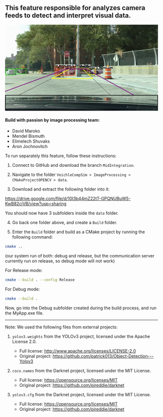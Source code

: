 <h2> This feature responsible for analyzes camera feeds to detect and interpret visual data. </h2>
<img src="Demonstration.gif" alt="description" />
<h4>Build with passion by image processing team: </h4>
 <ul><li>David Maroko</li> <li>Mendel Bismuth</li> <li>Elimelech Shuvaks</li>  <li>Aron Jochnovitch</li></ul>

To run separately this feature, follow these instructions:

1. Connect to GitHub and download the branch `MidIntegration`.

2. Navigate to the folder `VeichleCompSim > ImageProcessing > CMakeProjectOPENCV > data`.

3. Download and extract the following folder into it:

https://drive.google.com/file/d/10l3b44mZ22tT-GPQNUBuW5-KwB82cjVB/view?usp=sharing

You should now have 3 subfolders inside the `data` folder.

4. Go back one folder above, and create a `Build` folder.
   
5. Enter the `Build` folder and build as a CMake project by running the following command:
```bash
cmake ..
```

(our system run of both: debug and release, but the communication server currently run on release,
so debug mode will not work)

For Release mode: 
```bash
cmake --build . --config Release
```
For Debug mode: 
```bash
cmake --build .
```
Now, go into the Debug subfolder created during the build process, and run the MyApp.exe file.

---------------------------------------------------------------------
Note: We used the following files from external projects:

1. `yolov3.weights` from the YOLOv3 project, licensed under the Apache License 2.0.
   - Full license: http://www.apache.org/licenses/LICENSE-2.0
   - Original project: https://github.com/patrick013/Object-Detection---Yolov3

2. `coco.names` from the Darknet project, licensed under the MIT License.
   - Full license: https://opensource.org/licenses/MIT
   - Original project: https://github.com/pjreddie/darknet

3. `yolov3.cfg` from the Darknet project, licensed under the MIT License.
   - Full license: https://opensource.org/licenses/MIT
   - Original project: https://github.com/pjreddie/darknet
